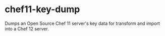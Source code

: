 chef11-key-dump
===============

Dumps an Open Source Chef 11 server's key data for transform and import into a Chef 12 server.
